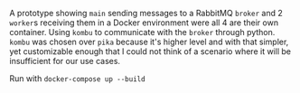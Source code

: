 A prototype showing `main` sending messages to a RabbitMQ `broker` and 2 `worker`s receiving them in a Docker environment were all 4 are their own container. Using `kombu` to communicate with the `broker` through python. `kombu` was chosen over `pika` because it's higher level and with that simpler, yet customizable enough that I could not think of a scenario where it will be insufficient for our use cases.

Run with `docker-compose up --build`